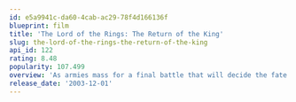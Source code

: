 ```yaml
---
id: e5a9941c-da60-4cab-ac29-78f4d166136f
blueprint: film
title: 'The Lord of the Rings: The Return of the King'
slug: the-lord-of-the-rings-the-return-of-the-king
api_id: 122
rating: 8.48
popularity: 107.499
overview: 'As armies mass for a final battle that will decide the fate of the world--and powerful, ancient forces of Light and Dark compete to determine the outcome--one member of the Fellowship of the Ring is revealed as the noble heir to the throne of the Kings of Men. Yet, the sole hope for triumph over evil lies with a brave hobbit, Frodo, who, accompanied by his loyal friend Sam and the hideous, wretched Gollum, ventures deep into the very dark heart of Mordor on his seemingly impossible quest to destroy the Ring of Power.​'
release_date: '2003-12-01'
---
```

